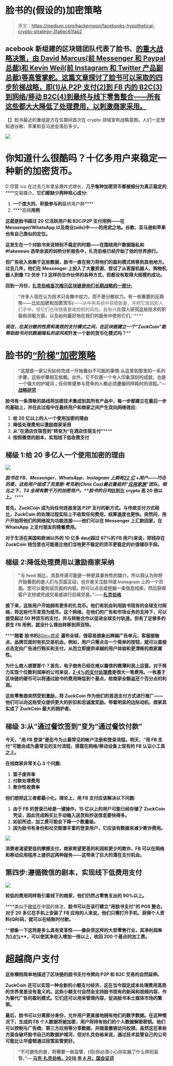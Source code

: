 # 脸书的(假设的)加密策略

> 原文：<https://medium.com/hackernoon/facebooks-hypothetical-crypto-strategy-3fa6ec61fab2>

## acebook 新组建的区块链团队代表了脸书、[的重大战略决策，由 David Marcus(前 Messenger 和 Paypal 总裁)和 Kevin Weil(前 Instagram 和 Twitter 产品副总裁)等高管掌舵。这篇文章探讨了脸书可以采取的四步阶梯战略，即(1)从 P2P 支付(2)到 FB 内的 B2C(3)到网络/移动 B2C(4)到最终与线下零售整合——所有这些都大大降低了处理费用，以刺激商家采用。](https://stratechery.com/2018/open-closed-and-privacy-follow-up-facebooks-earnings-notes-on-facebooks-earnings/?utm_source=Memberful&utm_campaign=8313592079-daily_update_2018_04_26&utm_medium=email&utm_term=0_d4c7fece27-8313592079-110979513)

【】脸书最近的重组是方在任期间首次在 crypto 领域宣布战略意图。人们一定想知道谷歌、苹果和亚马逊会落后多少。

![](img/b99fbda3374f207c095de82b924a52ba.png)

# 你知道什么很酷吗？十亿多用户来稳定一种新的加密货币。

D 尽管 ico 在过去几年里呈爆炸式增长，**几乎每种加密货币都被细分为真正稳定的**[](/@mondesai/how-to-make-a-stablecoin-stable-cf105ca2c708)****交易媒介。**它们都缺少两种核心成分:**

1.  **一个庞大的、积极参与的**最终用户群****
2.  ****高频**用例**

**这就是脸书超过 20 亿活跃用户和 B2C/P2P 支付用例——在 Messenger/WhatsApp 以及商业(ads)中——的用武之地。谷歌、亚马逊和苹果也有自己类似的定位。**

**这发生在一个对脸书来说特别不稳定的时期——在围绕用户数据隐私和#fakenews 选举余波的剑桥分析报告中，扎克伯格已经开始了他的世界旅行。**

**但广告收入依赖于这些数据，脸书一直在努力将他们的盈利模式转移到其他地方。过去几年，他们在 Messenger 上投入了大量资源，尝试了从客服机器人、购物机器人到像 T2 优步 T3 这样的合作伙伴的各种方式，但都没有取得大规模的成功。**

**回到一月份，[扎克伯格首次暗示区块链是他们长期战略的一部分:](https://www.facebook.com/zuck/posts/10104380170714571?pnref=story)**

> **“许多人现在认为技术只会集中权力，而不是分散权力。有一些重要的反趋势——比如加密和加密货币(**——从中央系统中获取能量，并把它放回到人们手中。但它们也伴随着更难控制的风险。我有兴趣**深入研究这些技术的积极和消极方面，以及如何最好地在我们的服务中使用它们**。”****

****现在，在其分散的性质和高效的支付模式之间，在区块链建立一个“ZuckCoin”能帮助脸书对抗数据隐私的逆风*和*开发一个新的货币化模式吗？****

# ****脸书的[“阶梯”加密策略](https://stratechery.com/2016/snapchats-ladder/)****

> ****“这就是一家公司如何完成一开始看似不可能的事情:从这里到那里的一系列步骤，这些步骤相互依赖。此外，它不仅是一个令人印象深刻的成就，也是一个强大的护城河；任何希望参与竞争的人都必须遵循同样耗时的流程。”— [战略研究](https://stratechery.com/2016/snapchats-ladder/)****

****脸书有一条清晰的路线将加密技术集成到其所有产品中，每一步都建立在最后一步的基础上，并在此过程中在最终用户和商家之间产生双向网络效应:****

1.  ****给 20 亿以上的人一个使用加密的理由****
2.  ****降低处理费用以激励**商家采用******
3.  ****从“在酒店住宿签到”转变为**“在酒店住宿支付”******
4.  ****按照微信的剧本，实现线下低收费支付****

## ****梯级 1:给 20 多亿人一个使用加密的理由****

****![](img/6f65ae0d009abd983dd240da166fc422.png)****

****脸书在 FB、Messenger、WhatsApp、Instagram 上拥有[22 亿](https://newsroom.fb.com/company-info/) +用户——巧合的是，这些用户组成了克里斯·考克斯(Chris Cox)最近重组的“[应用家族](https://www.recode.net/2018/5/8/17330226/facebook-reorg-mark-zuckerberg-whatsapp-messenger-ceo-blockchain)”团队。相比之下，T4 全球有数千万的加密用户。**脸书的*日均*达到比 crypto 高 20 倍以上。******

****首先，ZuckCoin 成为向任何连接发送 P2P 支付的新方式。与传统支付方式相比，ZuckCoin 的处理过程实际上不收取任何费用，结算速度也更快。突然间，用户开始将他们的网络视为功能连接——他们可以在 Messenger 上汇款回家，在 WhatsApp 上支付朋友的晚餐费用。****

****对于生活在美国和欧洲以外的 10 亿多 dau(超过 67%的 FB 用户)来说，**把钱存在 ZuckCoin 钱包里也可能是比他们当地更不稳定的货币更稳定的价值储存手段**。****

## ****梯级 2:降低处理费用以激励商家采纳****

> ****"**与 feed** 相比，消息传递可能是一种更具事务性的媒介。所以我认为你将开始看到的是人们与页面互动，也许是关注脸书或 Instagram 上的一个页面。您可以看到该页面的内容。你可以点击或挖掘一条信息线索，然后获得客户支持或完成交易或进行后续交易。”——[扎克伯格](https://stratechery.com/2018/open-closed-and-privacy-follow-up-facebooks-earnings-notes-on-facebooks-earnings/?utm_source=Memberful&utm_campaign=8313592079-daily_update_2018_04_26&utm_medium=email&utm_term=0_d4c7fece27-8313592079-110979513)****

****接下来，这些用户开始拥有更多的扎克币。他们有机会利用脸书现有的全球支付网络，将这些代币变现为纸币。这个网络，在他们的广告和市场业务的支持下，可以接受超过 50 种货币的支付，并与转账合作以促进全球支付轨道。但有了足够多的原生 FB 用例，就没什么理由转移到菲亚特。****

******随着** **脸书的**[80m+商家](https://stratechery.com/2018/open-closed-and-privacy-follow-up-facebooks-earnings-notes-on-facebooks-earnings/) **遍布全球，很容易想象出跨越广告单元、客服接触点、品牌页面的有机交易机会。**例如，用户只需点击一个简单的按钮，就可以直接点击定向广告进行购买和支付，从而立即提供卓越的用户体验和更清晰的商家属性。****

****为什么商人想要那个？首先，电子商务已经在难以置信的微薄利润上运营。对于努力实现个位数利润率的公司来说，[2-4%的支付处理费](https://squareup.com/guides/credit-card-processing-fees-and-rates)是很大一笔费用。一枚基于区块链的硬币可以将通过脸书的费用降低到个基点，给商家全额返还个百分点的利润。****

****这些零售商突然受到激励，将 ZuckCoin 作为他们的首选支付方式进行推广——他们可以向这些受众提供更大的折扣和忠诚度奖励。**带着明显的边际动机，商家其实成了 ZuckCoin 最大的拥护者。******

## ****梯级 3:从“通过餐饮签到”变为“通过餐饮付款”****

****今天，“用 FB 登录”是迄今为止最常见的帐户注册和登录流程。明天，**“用 FB 支付”可能会成为最常见的支付流程，搭载在网络/移动设备上现有的 FB 认证小工具之上**。****

****在线商家非常关心 3 个问题:****

1.  ****篮子**废弃**率****
2.  ****付款**处理**费用****
3.  ******欺诈性**收费率****

****他们想把这三者都最小化。理论上，用 FB 支付应该解决以下问题:****

1.  ****由于 FB 的登录已经是一键操作，15 亿以上的用户可能已经存储了 ZuckCoin 凭证，因此完成购买比手动输入送货和抄送信息要快得多。****
2.  ****如前所述，加工费可能会下降一个数量级。****
3.  ****因为脸书有身份和社交图谱丰富的登录用户，它应该有**数据来减少欺诈费用。******

****![](img/931da0511df9435100f54ff614939571.png)****

****消费者渴望更低的摩擦支付，商家希望更高的利润和更少的欺诈，FB 可以在网络和移动应用程序上提供这两种服务——这带来了巨大的潜在支付机会。****

## ****第四步:遵循微信的剧本，实现线下低费用支付****

****![](img/6795c59938d42f40c1e2e884634f32a8.png)****

****较低的费用同样吸引着线下的商家，他们仍然占零售支出的 90%以上。****

****类似于[微信](https://a16z.com/2015/08/06/wechat-china-mobile-first/)在中国的做法，**脸书可以在该行建立“用脸书支付”的 POS 整合。**对于 20 多亿在手机上安装了 FB 应用的人来说，他们只需打开手机，获得个人资料(QR)码，就可以在结账时付款。****

****想象一下这将是多么具有变革性——像**杂货这样的大型零售行业，其净利润率为**[**1.6%**](http://pages.stern.nyu.edu/~adamodar/New_Home_Page/datafile/margin.html)**，可以使其净收入增加一倍以上，**收回 200 个基点的加工费。****

# ****超越商户支付****

****这些横档简单地描述了区块链的脸书支付令牌向 P2P 和 B2C 交易的自然延伸。****

****ZuckCoin 还可以实现一种全新的小额支付经济，这在当今固定成本处理费用高昂的世界里是没有意义的。这些小额支付自然会支持脸书现有的新闻和视频内容，作为替代广告的盈利模式。它们还可以用来管理内容，促进脸书本土媒体市场的繁荣。****

****最后，脸书可以分离部分身份，允许用户更直接地拥有他们的数字数据。在这种情况下，生成的 FB 个人数据将被加密，用户将持有他们的个人数据解密密钥。他们可以控制与广告商、第三方应用等分享数据，并随意撤销访问权限。虽然这在某些方面会破坏脸书自己的数据护城河，但对扎克伯格来说，通过技术监管自己的公司可能比让华盛顿通过政策监管更好。****

> ****“不可避免的是，将需要一些监管，(但)你必须小心你实施了什么样的监管。”— [马克·扎克伯格，2018 年 4 月，国会证词](https://www.wsj.com/articles/congressional-hearing-on-facebook-turns-up-heat-on-mark-zuckerberg-1523464332)****
